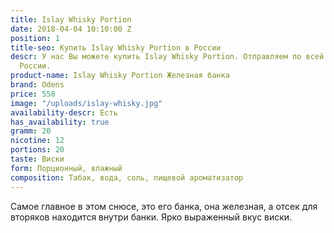 ```yaml
---
title: Islay Whisky Portion
date: 2018-04-04 10:10:00 Z
position: 1
title-seo: Купить Islay Whisky Portion в России
descr: У нас Вы можете купить Islay Whisky Portion. Отправляем по всей территории
  России.
product-name: Islay Whisky Portion Железная банка
brand: Odens
price: 550
image: "/uploads/islay-whisky.jpg"
availability-descr: Есть
has_availability: true
gramm: 20
nicotine: 12
portions: 20
taste: Виски
form: Порционный, влажный
composition: Табак, вода, соль, пищевой ароматизатор
---
```


Самое главное в этом снюсе, это его банка, она железная, а отсек для вторяков находится внутри банки. Ярко выраженный вкус виски.